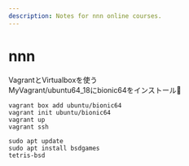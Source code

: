 ```yaml
---
description: Notes for nnn online courses.
---
```


# nnn

VagrantとVirtualboxを使う  
MyVagrant/ubuntu64\_18にbionic64をインストール

```
vagrant box add ubuntu/bionic64
vagrant init ubuntu/bionic64
vagrant up
vagrant ssh

sudo apt update
sudo apt install bsdgames
tetris-bsd

```

```text

```



